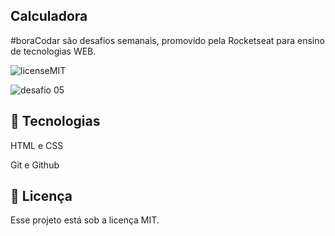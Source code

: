 Calculadora
-
#boraCodar são desafios semanais, promovido pela Rocketseat para ensino de tecnologias WEB.

![licenseMIT](https://user-images.githubusercontent.com/124744877/232585019-65a6fa15-daa8-4c56-a651-0cefdb47fa52.svg)

![desafio 05](https://user-images.githubusercontent.com/124744877/232585135-7b4e09d6-4a35-417e-9650-1e35ee1eff8b.jpg)

🚀 Tecnologias
-
HTML e CSS

Git e Github

📝 Licença
-
Esse projeto está sob a licença MIT.
